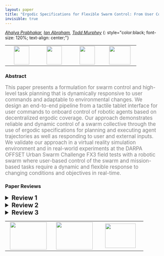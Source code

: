 ```yaml
---
layout: paper
title: "Ergodic Specifications for Flexible Swarm Control: From User Commands to Persistent Adaptation"
invisible: true
---
```

*[Ahalya Prabhakar](https://apr600.github.io/), [Ian Abraham](https://i-abr.github.io/), [Todd Murphey](https://murpheylab.github.io/)*
{: style="color:black; font-size: 120%; text-align: center;"}

<table width="40%"> <tr>
<td style="width: 20%; text-align: center;"><a href="1176"><img src="{{ site.baseurl }}/images/paper_link.png"
width = "50"  height = "60"/> </a> </td>

<td style="width: 20%; text-align: center;"><a href="https://sites.google.com/view/ergodic-flexible-swarm-control"><img src="{{ site.baseurl }}/images/website_link.png"
width = "50"  height = "60"/> </a> </td>

<td style="width: 20%; text-align: center;"><a href="https://github.com/apr600/ErgodicHumanSwarmCollab"><img src="{{ site.baseurl }}/images/software_link.png"
width = "50"  height = "60"/> </a> </td>

<td style="width: 20%; text-align: center;"><a href="nan"><img src="{{ site.baseurl }}/images/pheedloop_link.png"
width = "70"  height = "60"/> </a> </td>

</tr></table>

### Abstract
<html><p style="color:gray; font-size: 120%; text-align: justified;">
This paper presents a formulation for swarm control and high-level task planning that is dynamically responsive to user commands and adaptable to environmental changes. We design an end-to-end pipeline from a tactile tablet interface for user commands to onboard control of robotic agents based on decentralized ergodic coverage. Our approach demonstrates reliable and dynamic control of a swarm collective through the use of ergodic specifications for planning and executing agent trajectories as well as responding to user and external inputs. We validate our approach in a virtual reality simulation environment and in real-world experiments at the DARPA OFFSET Urban Swarm Challenge FX3 field tests with a robotic swarm where user-based control of the swarm and mission-based tasks require a dynamic and flexible response to changing conditions and objectives in real-time.
</p></html>

### Paper Reviews
<details><summary style="font-size:20px;"><b> Review 1</b></summary>
<p style="color:gray; font-size: 120%; text-align: justified;">
Overall comment: I am not entirely convinced this should be referred to as a swarm controller. It appears, to be effective, a lot of infomation must be passed between agents which gives the intuition it would not scale well. It may be more appropriate calling this a multi-agent control strategy.Introduction:-The first paragraph could be make the problem space more clear.-E.G. "One of the biggest problems in multi-agent control of robotic systems is the management and individualized control of the swarm of robots." The way this could read is the problem is; to enable an individual human operator single out and control individual agents in the swarm or design individual agent control laws that coalesce into cooperative behaviors or design interfaces enabling collective management and control of a swarm by a single human.-E.G."However, it is still necessary to develop a method that integrates both a framework to incorporate a user command into the supervision of a swarm and individual robot-level planning algorithms." Like the previous example this is also unclear. An example may clear this up.-"Our approach motivates the use of flexible density descriptions where each agent is responsible for coverage of the full area, but can communicate its past and intended trajectory to the other agents. This allows for each agent to prioritize local exploration while ensuring coverage specifications are robust to network dynamics." There is a lot of information presented here that make the approach that will be presented unclear and how it is different than [3]. E.g. What is a flexible density description, how the robots are covering the full area (patrolling?) while locally exloring, coverage specifications robust to network dynamics (do robots need to stay in proximity for communication)?Algorithm:-Eq (1) there is nothing wrong with this but the standard variables used for control affine systems are typically f(x) + g(x)u. Having the natural dynamics as g may go against the intuition of many readers.-Eq (2) what is s?-What is a sine arbitrary spatial distribution? I'm assuming this is a Fourier series for a spatial density function but it should be made clear in the text.-Eq (5) u should be defined differently as the ensemble control.-The agent dynamics being independent is a fine assumption but this reviewer believes this statement is not entirely true due to the obstacle avoidance and potentially the RRT planner that is dependent on the other agents (negligable at low density but probably not at high density).-Second to last paragraph of left column of page 4: "Minimizing the ergodic metric thus avoids issues often faced with multimodal optimizations as the robot will allocate proportional amounts of its time within some allotted time depending on the measure of importance specified by all the elements that are desirable (e.g., easter eggs and overriding user commands)." I think this should be allocated proportional amounts of time within some allotted space?Results:-The communication topology of the swarm is incredibly important to these results but is not really investigated or explained. Is everything presented here a star topology through a central computer, a fully connected graph, is there a communication range?-An interesting experiment would be to see how the cost function behaves with respect to some appropriate network topology metric. Figures:Figure 1 is never referred to in the text.There is no figure 2.Figure 3 is not referred to in the text.
</p> </details>

<details><summary style="font-size:20px;"><b> Review 2</b></summary>
<p style="color:gray; font-size: 120%; text-align: justified;">
Strengths: The video was helpful in understanding how the spatial allocation of robots behaved in practice. This was a nice complement to the heat maps used in Figures 9 and 10 and helped improve the clarity of the paper.The work appears to be original and has the potential for being significant. I'd personally like to read more about the approach.The derivation of the ergodic control law appeared to be solid and well thought through. The math made sense, though there were some assumptions that had to be made (e.g., I had to assume that saying that v<n in the paragraph between equation (2) and equation (3) meant that the distribution could apply to 2D even though robot dynamics were in 6D (3 spatial dimensions plus roll, tilt, and yaw)).Areas for Improvement:There was a mismatch between some of the claims of the paper and the evidence provided to support those claims. Mismatches include:* Footnote 2 and the introductory paragraph if Section III assert that the work applies to heterogeneous agents, but the derivation and demonstration were only for homogeneous agents. Without the details, the claim about heterogeneity is not supported.* The last paragraph under figure 9 claimed that the swarm uniformly covered the workspace, but there was no quantitative data to support this so it is difficult to have confidence in the claim (or even fully understand what "uniformly covered" means).* The discussion claimed that the formulation could minimize human operator workload, but no data was gathered to support this assertion.  An expert in human factors might point out that understanding why the agents were doing what they were doing might require more workload than giving inputs to another algorithm like a sheepdog steering algorithm.* The discussion claimed that as the number of agents was reduced the algorithm adapted, but no data was used to quantify what this meant. Similarly, claims were made about scalability and the effect of various communication topologies that were not quantified,* A claim was made in the introduction that adjusting swarm behavior by influencing individual agents becomes less effective as the number of agents grows. This depends on the way individual agents are selected, how the individual agents affect the other agents, and so on. Approaches such as those from PB Sujit's lab and MA Goodrich's lab show the ability to influence a lot of agents using very few individuals, so the claim needs to be better scoped and explained.There were some details that were missing that made it difficult to evaluate how generalizable the results were. Missing details include:* How did the RRT* planning algorithms ensure that agents would not collide? It didn't appear that the ergodic part of the algorithm addressed collisions, so the collision-avoidance must have been done in the RRT* algorithm.* The ergodic specification was decentralized, but it depended on all agents knowing the c_k parameters. A claim was made that the result was robust to varying ways of communicating C_k, but details were not included to explain how this would work.
</p> </details>

<details><summary style="font-size:20px;"><b> Review 3</b></summary>
<p style="color:gray; font-size: 120%; text-align: justified;">
The paper is overall well written and is well structured. The formulation in section III was described in detail. Sufficient description was provided for each figure.The idea of combining the ergodic planner’s tendency to explore recently unvisited locations and user specified locations seems to be beneficial. This allows the user to concentrate on finding interesting locations, rather than spending time managing the swarm to spread across the area.The authors mention that they intend “to test human cognitive load” using the developed system in the future. Personally, I am interested in whether users would find certain aspects of the developed system easy or difficult to use and what might be the reason for those outcomes. For example, the usefulness of the tactile tablet seems trivial without a user study showcasing its advantages. For this paper’s purpose, perhaps an ordinary touchscreen tablet could have been sufficient to control the swarm?It is not clearly explained how a user explores within the virtual reality environment. The paper suggests that the user is able to navigate within the simulated environment. However, there is no description of how this is done. The ability to move around to change the viewpoint is a distinct type of control that adds further workload to the user while monitoring the swarm. The presentation quality of the work requires input  from a senior author. Examples below.The meaning of the term ergodic should be introduced to help the reader.The first figure should not be placed before the abstract. Also on the first page, a figure should not span both columns. The abbreviation VR does not need to be introduced in the abstract, as it is not used there. It needs to be introduced in Section II, when first used.Figures 4, 5 and 8 are not well formatted.There are several minor typos/errors in the paper:In page 1, “Our approach attempts to mitigate these issues through a decentralized strategy which is independent of an central control hub ...” This should be “a” instead of “an”.In page 1, “[3] presents a decentralized, density-based coverage approach which influences multiples robots in a swarm from user commands.” This should be “multiple” instead of “multiples”.In page 1, “Other planners that attempt to replan based on updates swarm often rely on” - this is not clear.In page 5, “The parameter Σ is the width of the region of attraction (or repulsion) that can be tuned basd on the size of the task space and the desired granularity.” This should be “based” instead of “basd”.In page 7, “The ergodic specification enables each agent to constantly generates actions ... ” This should be “generate” instead of “generates”.Some references are incomplete, for example, [13]. Some titles in references do not use correct lower/upper casing, for example, [12].
</p> </details>

<table width="100%"><tr><td style="width: 30%; text-align: center;"><a href="{{ site.baseurl }}/program/papers/66"> <img src="{{ site.baseurl }}/images/previous_icon.png" width = "120"  height = "90"/> </a> </td>

<td style="width: 30%; text-align: center;"><a href="{{ site.baseurl }}/program/papers"> <img src="{{ site.baseurl }}/images/overview_icon.png" width = "120"  height = "90"/> </a> </td> 

<td style="width: 30%; text-align: center;"><a href="{{ site.baseurl }}/program/papers/68"> <img src="{{ site.baseurl }}/images/next_icon.png" width = "100"  height = "80"/> </a> </td> 

</tr></table>

